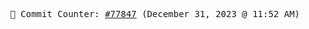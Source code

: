 <p align="center">
    <samp>
        📮 Commit Counter: <a href="https://github.com/Javascript-void0/Javascript-void0/commits/main">#77847</a> (December 31, 2023 @ 11:52 AM)
    </samp>
</p>